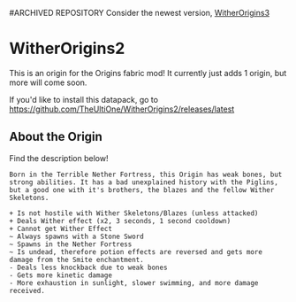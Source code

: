 #ARCHIVED REPOSITORY
Consider the newest version, [WitherOrigins3](https://github.com/TheUltiOne/WitherOrigins)


# WitherOrigins2
This is an origin for the Origins fabric mod!
It currently just adds 1 origin, but more will come soon.

If you'd like to install this datapack, go to https://github.com/TheUltiOne/WitherOrigins2/releases/latest



## About the Origin
Find the description below!
```
Born in the Terrible Nether Fortress, this Origin has weak bones, but strong abilities. It has a bad unexplained history with the Piglins, but a good one with it's brothers, the blazes and the fellow Wither Skeletons.

+ Is not hostile with Wither Skeletons/Blazes (unless attacked)
+ Deals Wither effect (x2, 3 seconds, 1 second cooldown)
+ Cannot get Wither Effect
~ Always spawns with a Stone Sword
~ Spawns in the Nether Fortress
~ Is undead, therefore potion effects are reversed and gets more damage from the Smite enchantment.
- Deals less knockback due to weak bones
- Gets more kinetic damage
- More exhaustion in sunlight, slower swimming, and more damage received.
```

